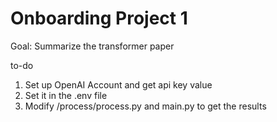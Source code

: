 # Onboarding Project 1

Goal: Summarize the transformer paper

to-do
1. Set up OpenAI Account and get api key value
2. Set it in the .env file
3. Modify /process/process.py and main.py to get the results